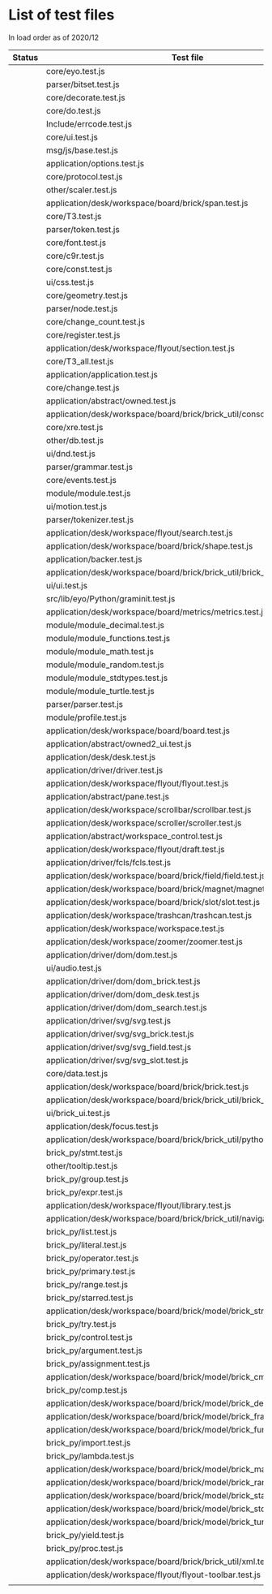 # List of test files

In load order as of 2020/12

| Status | Test file |
|--|--|
|  | core/eyo.test.js |
|  | parser/bitset.test.js |
|  | core/decorate.test.js |
|  | core/do.test.js |
|  | Include/errcode.test.js |
|  | core/ui.test.js |
|  | msg/js/base.test.js |
|  | application/options.test.js |
|  | core/protocol.test.js |
|  | other/scaler.test.js |
|  | application/desk/workspace/board/brick/span.test.js |
|  | core/T3.test.js |
|  | parser/token.test.js |
|  | core/font.test.js |
|  | core/c9r.test.js |
|  | core/const.test.js |
|  | ui/css.test.js |
|  | core/geometry.test.js |
|  | parser/node.test.js |
|  | core/change_count.test.js |
|  | core/register.test.js |
|  | application/desk/workspace/flyout/section.test.js |
|  | core/T3_all.test.js |
|  | application/application.test.js |
|  | core/change.test.js |
|  | application/abstract/owned.test.js |
|  | application/desk/workspace/board/brick/brick_util/consolidator.test.js |
|  | core/xre.test.js |
|  | other/db.test.js |
|  | ui/dnd.test.js |
|  | parser/grammar.test.js |
|  | core/events.test.js |
|  | module/module.test.js |
|  | ui/motion.test.js |
|  | parser/tokenizer.test.js |
|  | application/desk/workspace/flyout/search.test.js |
|  | application/desk/workspace/board/brick/shape.test.js |
|  | application/backer.test.js |
|  | application/desk/workspace/board/brick/brick_util/brick_dragger.test.js |
|  | ui/ui.test.js |
|  | src/lib/eyo/Python/graminit.test.js |
|  | application/desk/workspace/board/metrics/metrics.test.js |
|  | module/module_decimal.test.js |
|  | module/module_functions.test.js |
|  | module/module_math.test.js |
|  | module/module_random.test.js |
|  | module/module_stdtypes.test.js |
|  | module/module_turtle.test.js |
|  | parser/parser.test.js |
|  | module/profile.test.js |
|  | application/desk/workspace/board/board.test.js |
|  | application/abstract/owned2_ui.test.js |
|  | application/desk/desk.test.js |
|  | application/driver/driver.test.js |
|  | application/desk/workspace/flyout/flyout.test.js |
|  | application/abstract/pane.test.js |
|  | application/desk/workspace/scrollbar/scrollbar.test.js |
|  | application/desk/workspace/scroller/scroller.test.js |
|  | application/abstract/workspace_control.test.js |
|  | application/desk/workspace/flyout/draft.test.js |
|  | application/driver/fcls/fcls.test.js |
|  | application/desk/workspace/board/brick/field/field.test.js |
|  | application/desk/workspace/board/brick/magnet/magnet.test.js |
|  | application/desk/workspace/board/brick/slot/slot.test.js |
|  | application/desk/workspace/trashcan/trashcan.test.js |
|  | application/desk/workspace/workspace.test.js |
|  | application/desk/workspace/zoomer/zoomer.test.js |
|  | application/driver/dom/dom.test.js |
|  | ui/audio.test.js |
|  | application/driver/dom/dom_brick.test.js |
|  | application/driver/dom/dom_desk.test.js |
|  | application/driver/dom/dom_search.test.js |
|  | application/driver/svg/svg.test.js |
|  | application/driver/svg/svg_brick.test.js |
|  | application/driver/svg/svg_field.test.js |
|  | application/driver/svg/svg_slot.test.js |
|  | core/data.test.js |
|  | application/desk/workspace/board/brick/brick.test.js |
|  | application/desk/workspace/board/brick/brick_util/brick_events.test.js |
|  | ui/brick_ui.test.js |
|  | application/desk/focus.test.js |
|  | application/desk/workspace/board/brick/brick_util/python_exporter.test.js |
|  | brick_py/stmt.test.js |
|  | other/tooltip.test.js |
|  | brick_py/group.test.js |
|  | brick_py/expr.test.js |
|  | application/desk/workspace/flyout/library.test.js |
|  | application/desk/workspace/board/brick/brick_util/navigate.test.js |
|  | brick_py/list.test.js |
|  | brick_py/literal.test.js |
|  | brick_py/operator.test.js |
|  | brick_py/primary.test.js |
|  | brick_py/range.test.js |
|  | brick_py/starred.test.js |
|  | application/desk/workspace/board/brick/model/brick_string.test.js |
|  | brick_py/try.test.js |
|  | brick_py/control.test.js |
|  | brick_py/argument.test.js |
|  | brick_py/assignment.test.js |
|  | application/desk/workspace/board/brick/model/brick_cmath.test.js |
|  | brick_py/comp.test.js |
|  | application/desk/workspace/board/brick/model/brick_decimal.test.js |
|  | application/desk/workspace/board/brick/model/brick_fractions.test.js |
|  | application/desk/workspace/board/brick/model/brick_functions.test.js |
|  | brick_py/import.test.js |
|  | brick_py/lambda.test.js |
|  | application/desk/workspace/board/brick/model/brick_math.test.js |
|  | application/desk/workspace/board/brick/model/brick_random.test.js |
|  | application/desk/workspace/board/brick/model/brick_statistics.test.js |
|  | application/desk/workspace/board/brick/model/brick_stdtypes.test.js |
|  | application/desk/workspace/board/brick/model/brick_turtle.test.js |
|  | brick_py/yield.test.js |
|  | brick_py/proc.test.js |
|  | application/desk/workspace/board/brick/brick_util/xml.test.js |
|  | application/desk/workspace/flyout/flyout-toolbar.test.js |
|  | |